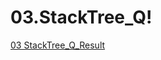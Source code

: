 # 03.StackTree_Q!
[03 StackTree_Q_Result](https://github.com/PINGPINGYEE/03.StackTree_Q/assets/30267171/552f9d9b-8461-47a6-b048-563f1f5cb460)
